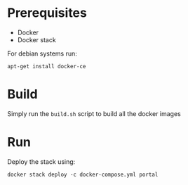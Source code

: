 # Prerequisites  
- Docker 
- Docker stack 

For debian systems run:
```
apt-get install docker-ce
```

# Build 
Simply run the ``build.sh`` script to build all the docker images 


# Run 
Deploy the stack using:
```
docker stack deploy -c docker-compose.yml portal
```
